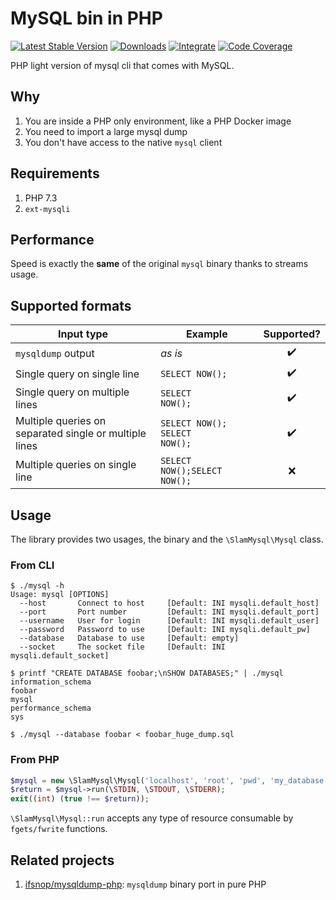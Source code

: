 # MySQL bin in PHP

[![Latest Stable Version](https://img.shields.io/packagist/v/slam/mysql-php.svg)](https://packagist.org/packages/slam/mysql-php)
[![Downloads](https://img.shields.io/packagist/dt/slam/mysql-php.svg)](https://packagist.org/packages/slam/mysql-php)
[![Integrate](https://github.com/Slamdunk/mysql-php/workflows/Integrate/badge.svg?branch=master)](https://github.com/Slamdunk/mysql-php/actions)
[![Code Coverage](https://codecov.io/gh/Slamdunk/mysql-php/coverage.svg?branch=master)](https://codecov.io/gh/Slamdunk/mysql-php?branch=master)

PHP light version of mysql cli that comes with MySQL.

## Why

1. You are inside a PHP only environment, like a PHP Docker image
1. You need to import a large mysql dump
1. You don't have access to the native `mysql` client

## Requirements

1. PHP 7.3
1. `ext-mysqli`

## Performance

Speed is exactly the **same** of the original `mysql` binary thanks to streams usage.

## Supported formats

|Input type|Example|Supported?|
|---|---|:---:|
|`mysqldump` output|*as is*|:heavy_check_mark:|
|Single query on single line|`SELECT NOW();`|:heavy_check_mark:|
|Single query on multiple lines|`SELECT`<br />`NOW();`|:heavy_check_mark:|
|Multiple queries on separated single or multiple lines|`SELECT NOW();`<br />`SELECT`<br />`NOW();`|:heavy_check_mark:|
|Multiple queries on single line|`SELECT NOW();SELECT NOW();`|:x:|

## Usage

The library provides two usages, the binary and the `\SlamMysql\Mysql` class.

### From CLI

```
$ ./mysql -h
Usage: mysql [OPTIONS]
  --host       Connect to host     [Default: INI mysqli.default_host]
  --port       Port number         [Default: INI mysqli.default_port]
  --username   User for login      [Default: INI mysqli.default_user]
  --password   Password to use     [Default: INI mysqli.default_pw]
  --database   Database to use     [Default: empty]
  --socket     The socket file     [Default: INI mysqli.default_socket]

$ printf "CREATE DATABASE foobar;\nSHOW DATABASES;" | ./mysql
information_schema
foobar
mysql
performance_schema
sys

$ ./mysql --database foobar < foobar_huge_dump.sql
```

### From PHP

```php
$mysql = new \SlamMysql\Mysql('localhost', 'root', 'pwd', 'my_database', 3306, '/socket');
$return = $mysql->run(\STDIN, \STDOUT, \STDERR);
exit((int) (true !== $return));
```

`\SlamMysql\Mysql::run` accepts any type of resource consumable by `fgets/fwrite` functions.

## Related projects

1. [ifsnop/mysqldump-php](https://github.com/ifsnop/mysqldump-php): `mysqldump` binary port in pure PHP
